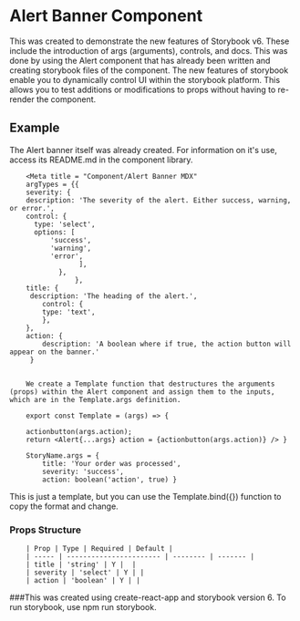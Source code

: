 # Alert Banner Component 

This was created to demonstrate the new features of Storybook v6. These include the introduction of args (arguments), controls, and docs. This was done by using the Alert component that has already been written and creating storybook files of the component.
The new features of storybook enable you to dynamically control UI within the storybook platform. This allows you to test additions or modifications to props without having to re-render the component.


## Example
		

The Alert banner itself was already created. For information on it's use, access its README.md in the component library.

        <Meta title = "Component/Alert Banner MDX"
        argTypes = {{
        severity: {
        description: 'The severity of the alert. Either success, warning, or error.',
        control: {
          type: 'select',
          options: [
              'success',
              'warning',
              'error',
                     ],
                },
                    },
        title: {
         description: 'The heading of the alert.',
            control: {
            type: 'text',
            },
        },
        action: {
            description: 'A boolean where if true, the action button will appear on the banner.'
         }


        We create a Template function that destructures the arguments (props) within the Alert component and assign them to the inputs, which are in the Template.args definition.

        export const Template = (args) => { 
            
        actionbutton(args.action); 
        return <Alert{...args} action = {actionbutton(args.action)} /> }

        StoryName.args = { 
            title: 'Your order was processed', 
            severity: 'success', 
            action: boolean('action', true) }

This is just a template, but you can use the Template.bind({}) function to copy the format and change.


### Props Structure
		

		| Prop | Type | Required | Default |
		| ----- | ----------------------- | -------- | ------- |
		| title | 'string' | Y |  |
		| severity | 'select' | Y | |
		| action | 'boolean' | Y | |
		

		
###This was created using create-react-app and storybook version 6. To run storybook, use npm run storybook. 